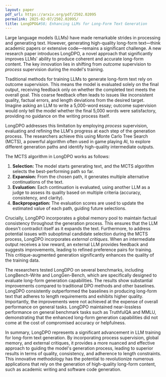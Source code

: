 ```yaml
---
layout: paper
pdf_url: https://arxiv.org/pdf/2502.02095
permalink: 2025-02-07/2502.02095/
title: LongDPO&#58; Enhancing LLMs for Long-Form Text Generation
---
```




Large language models (LLMs) have made remarkable strides in processing and generating text.  However, generating high-quality long-form text—think academic papers or extensive code—remains a significant challenge.  A new research paper introduces LongDPO, a novel approach that significantly improves LLMs' ability to produce coherent and accurate long-form content.  The key innovation lies in shifting from *outcome* supervision to *process* supervision during the model's training.

Traditional methods for training LLMs to generate long-form text rely on outcome supervision.  This means the model is evaluated solely on the final output, receiving feedback only on whether the completed text meets the overall goal.  This coarse feedback often leads to issues like inconsistent quality, factual errors, and length deviations from the desired target.  Imagine asking an LLM to write a 5,000-word essay; outcome supervision would only tell the model whether the final 5,000 words were satisfactory, providing no guidance on the writing process itself.

LongDPO addresses this limitation by employing *process* supervision, evaluating and refining the LLM's progress at each step of the generation process.  The researchers achieve this using Monte Carlo Tree Search (MCTS), a powerful algorithm often used in game playing AI, to explore different generation paths and identify high-quality intermediate outputs.

The MCTS algorithm in LongDPO works as follows:

1. **Selection:** The model starts generating text, and the MCTS algorithm selects the best-performing path so far.
2. **Expansion:**  From the chosen path, it generates multiple alternative continuations of the text.
3. **Evaluation:** Each continuation is evaluated, using another LLM as a judge to assess its quality based on multiple criteria (accuracy, consistency, and clarity).
4. **Backpropagation:** The evaluation scores are used to update the estimated value of each path, guiding future selections.

Crucially, LongDPO incorporates a global memory pool to maintain factual consistency throughout the generation process. This ensures that the LLM doesn't contradict itself as it expands the text.  Furthermore, to address potential issues with suboptimal candidate selection during the MCTS process, LongDPO incorporates *external critiques*. When an intermediate output receives a low reward, an external LLM provides feedback and suggests improvements, leading to refined preference pairs for training.  This critique-augmented generation significantly enhances the quality of the training data.

The researchers tested LongDPO on several benchmarks, including LongBench-Write and LongGen-Bench, which are specifically designed to evaluate long-form generation capabilities. The results show substantial improvements compared to traditional DPO methods and other baselines. LongDPO consistently outperformed the baselines in producing long-form text that adheres to length requirements and exhibits higher quality.  Importantly, the improvements were not achieved at the expense of overall performance on general tasks.  LongDPO maintained near-lossless performance on general benchmark tasks such as TruthfulQA and MMLU, demonstrating that the enhanced long-form generation capabilities did not come at the cost of compromised accuracy or helpfulness.

In summary, LongDPO represents a significant advancement in LLM training for long-form text generation. By incorporating process supervision, global memory, and external critiques, it provides a more nuanced and effective approach to guiding the model's generation process, leading to superior results in terms of quality, consistency, and adherence to length constraints.  This innovative methodology has the potential to revolutionize numerous applications that rely on the generation of high-quality long-form content, such as academic writing and software code generation.